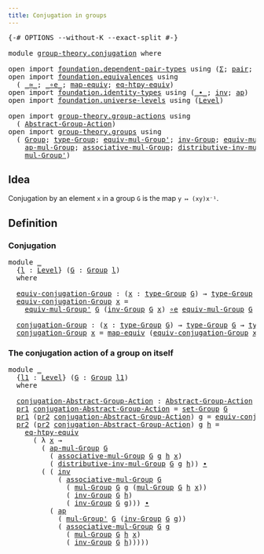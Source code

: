 ```yaml
---
title: Conjugation in groups
---
```


<pre class="Agda"><a id="47" class="Symbol">{-#</a> <a id="51" class="Keyword">OPTIONS</a> <a id="59" class="Pragma">--without-K</a> <a id="71" class="Pragma">--exact-split</a> <a id="85" class="Symbol">#-}</a>

<a id="90" class="Keyword">module</a> <a id="97" href="group-theory.conjugation.html" class="Module">group-theory.conjugation</a> <a id="122" class="Keyword">where</a>

<a id="129" class="Keyword">open</a> <a id="134" class="Keyword">import</a> <a id="141" href="foundation.dependent-pair-types.html" class="Module">foundation.dependent-pair-types</a> <a id="173" class="Keyword">using</a> <a id="179" class="Symbol">(</a><a id="180" href="foundation-core.dependent-pair-types.html#515" class="Record">Σ</a><a id="181" class="Symbol">;</a> <a id="183" href="foundation-core.dependent-pair-types.html#588" class="InductiveConstructor">pair</a><a id="187" class="Symbol">;</a> <a id="189" href="foundation-core.dependent-pair-types.html#605" class="Field">pr1</a><a id="192" class="Symbol">;</a> <a id="194" href="foundation-core.dependent-pair-types.html#617" class="Field">pr2</a><a id="197" class="Symbol">)</a>
<a id="199" class="Keyword">open</a> <a id="204" class="Keyword">import</a> <a id="211" href="foundation.equivalences.html" class="Module">foundation.equivalences</a> <a id="235" class="Keyword">using</a>
  <a id="243" class="Symbol">(</a> <a id="245" href="foundation-core.equivalences.html#1621" class="Function Operator">_≃_</a><a id="248" class="Symbol">;</a> <a id="250" href="foundation-core.equivalences.html#7869" class="Function Operator">_∘e_</a><a id="254" class="Symbol">;</a> <a id="256" href="foundation-core.equivalences.html#1821" class="Function">map-equiv</a><a id="265" class="Symbol">;</a> <a id="267" href="foundation.equivalences.html#12654" class="Function">eq-htpy-equiv</a><a id="280" class="Symbol">)</a>
<a id="282" class="Keyword">open</a> <a id="287" class="Keyword">import</a> <a id="294" href="foundation.identity-types.html" class="Module">foundation.identity-types</a> <a id="320" class="Keyword">using</a> <a id="326" class="Symbol">(</a><a id="327" href="foundation-core.identity-types.html#2425" class="Function Operator">_∙_</a><a id="330" class="Symbol">;</a> <a id="332" href="foundation-core.identity-types.html#2729" class="Function">inv</a><a id="335" class="Symbol">;</a> <a id="337" href="foundation-core.identity-types.html#4003" class="Function">ap</a><a id="339" class="Symbol">)</a>
<a id="341" class="Keyword">open</a> <a id="346" class="Keyword">import</a> <a id="353" href="foundation.universe-levels.html" class="Module">foundation.universe-levels</a> <a id="380" class="Keyword">using</a> <a id="386" class="Symbol">(</a><a id="387" href="Agda.Primitive.html#597" class="Postulate">Level</a><a id="392" class="Symbol">)</a>

<a id="395" class="Keyword">open</a> <a id="400" class="Keyword">import</a> <a id="407" href="group-theory.group-actions.html" class="Module">group-theory.group-actions</a> <a id="434" class="Keyword">using</a>
  <a id="442" class="Symbol">(</a> <a id="444" href="group-theory.group-actions.html#1205" class="Function">Abstract-Group-Action</a><a id="465" class="Symbol">)</a>
<a id="467" class="Keyword">open</a> <a id="472" class="Keyword">import</a> <a id="479" href="group-theory.groups.html" class="Module">group-theory.groups</a> <a id="499" class="Keyword">using</a>
  <a id="507" class="Symbol">(</a> <a id="509" href="group-theory.groups.html#2481" class="Function">Group</a><a id="514" class="Symbol">;</a> <a id="516" href="group-theory.groups.html#2724" class="Function">type-Group</a><a id="526" class="Symbol">;</a> <a id="528" href="group-theory.groups.html#6200" class="Function">equiv-mul-Group&#39;</a><a id="544" class="Symbol">;</a> <a id="546" href="group-theory.groups.html#4557" class="Function">inv-Group</a><a id="555" class="Symbol">;</a> <a id="557" href="group-theory.groups.html#5587" class="Function">equiv-mul-Group</a><a id="572" class="Symbol">;</a> <a id="574" href="group-theory.groups.html#2664" class="Function">set-Group</a><a id="583" class="Symbol">;</a>
    <a id="589" href="group-theory.groups.html#3065" class="Function">ap-mul-Group</a><a id="601" class="Symbol">;</a> <a id="603" href="group-theory.groups.html#3318" class="Function">associative-mul-Group</a><a id="624" class="Symbol">;</a> <a id="626" href="group-theory.groups.html#7840" class="Function">distributive-inv-mul-Group</a><a id="652" class="Symbol">;</a> <a id="654" href="group-theory.groups.html#2969" class="Function">mul-Group</a><a id="663" class="Symbol">;</a>
    <a id="669" href="group-theory.groups.html#3230" class="Function">mul-Group&#39;</a><a id="679" class="Symbol">)</a>
</pre>
## Idea

Conjugation by an element `x` in a group `G` is the map `y ↦ (xy)x⁻¹`.

## Definition

### Conjugation

<pre class="Agda"><a id="807" class="Keyword">module</a> <a id="814" href="group-theory.conjugation.html#814" class="Module">_</a>
  <a id="818" class="Symbol">{</a><a id="819" href="group-theory.conjugation.html#819" class="Bound">l</a> <a id="821" class="Symbol">:</a> <a id="823" href="Agda.Primitive.html#597" class="Postulate">Level</a><a id="828" class="Symbol">}</a> <a id="830" class="Symbol">(</a><a id="831" href="group-theory.conjugation.html#831" class="Bound">G</a> <a id="833" class="Symbol">:</a> <a id="835" href="group-theory.groups.html#2481" class="Function">Group</a> <a id="841" href="group-theory.conjugation.html#819" class="Bound">l</a><a id="842" class="Symbol">)</a>
  <a id="846" class="Keyword">where</a>

  <a id="855" href="group-theory.conjugation.html#855" class="Function">equiv-conjugation-Group</a> <a id="879" class="Symbol">:</a> <a id="881" class="Symbol">(</a><a id="882" href="group-theory.conjugation.html#882" class="Bound">x</a> <a id="884" class="Symbol">:</a> <a id="886" href="group-theory.groups.html#2724" class="Function">type-Group</a> <a id="897" href="group-theory.conjugation.html#831" class="Bound">G</a><a id="898" class="Symbol">)</a> <a id="900" class="Symbol">→</a> <a id="902" href="group-theory.groups.html#2724" class="Function">type-Group</a> <a id="913" href="group-theory.conjugation.html#831" class="Bound">G</a> <a id="915" href="foundation-core.equivalences.html#1621" class="Function Operator">≃</a> <a id="917" href="group-theory.groups.html#2724" class="Function">type-Group</a> <a id="928" href="group-theory.conjugation.html#831" class="Bound">G</a>
  <a id="932" href="group-theory.conjugation.html#855" class="Function">equiv-conjugation-Group</a> <a id="956" href="group-theory.conjugation.html#956" class="Bound">x</a> <a id="958" class="Symbol">=</a>
    <a id="964" href="group-theory.groups.html#6200" class="Function">equiv-mul-Group&#39;</a> <a id="981" href="group-theory.conjugation.html#831" class="Bound">G</a> <a id="983" class="Symbol">(</a><a id="984" href="group-theory.groups.html#4557" class="Function">inv-Group</a> <a id="994" href="group-theory.conjugation.html#831" class="Bound">G</a> <a id="996" href="group-theory.conjugation.html#956" class="Bound">x</a><a id="997" class="Symbol">)</a> <a id="999" href="foundation-core.equivalences.html#7869" class="Function Operator">∘e</a> <a id="1002" href="group-theory.groups.html#5587" class="Function">equiv-mul-Group</a> <a id="1018" href="group-theory.conjugation.html#831" class="Bound">G</a> <a id="1020" href="group-theory.conjugation.html#956" class="Bound">x</a>

  <a id="1025" href="group-theory.conjugation.html#1025" class="Function">conjugation-Group</a> <a id="1043" class="Symbol">:</a> <a id="1045" class="Symbol">(</a><a id="1046" href="group-theory.conjugation.html#1046" class="Bound">x</a> <a id="1048" class="Symbol">:</a> <a id="1050" href="group-theory.groups.html#2724" class="Function">type-Group</a> <a id="1061" href="group-theory.conjugation.html#831" class="Bound">G</a><a id="1062" class="Symbol">)</a> <a id="1064" class="Symbol">→</a> <a id="1066" href="group-theory.groups.html#2724" class="Function">type-Group</a> <a id="1077" href="group-theory.conjugation.html#831" class="Bound">G</a> <a id="1079" class="Symbol">→</a> <a id="1081" href="group-theory.groups.html#2724" class="Function">type-Group</a> <a id="1092" href="group-theory.conjugation.html#831" class="Bound">G</a>
  <a id="1096" href="group-theory.conjugation.html#1025" class="Function">conjugation-Group</a> <a id="1114" href="group-theory.conjugation.html#1114" class="Bound">x</a> <a id="1116" class="Symbol">=</a> <a id="1118" href="foundation-core.equivalences.html#1821" class="Function">map-equiv</a> <a id="1128" class="Symbol">(</a><a id="1129" href="group-theory.conjugation.html#855" class="Function">equiv-conjugation-Group</a> <a id="1153" href="group-theory.conjugation.html#1114" class="Bound">x</a><a id="1154" class="Symbol">)</a>
</pre>
### The conjugation action of a group on itself

<pre class="Agda"><a id="1218" class="Keyword">module</a> <a id="1225" href="group-theory.conjugation.html#1225" class="Module">_</a>
  <a id="1229" class="Symbol">{</a><a id="1230" href="group-theory.conjugation.html#1230" class="Bound">l1</a> <a id="1233" class="Symbol">:</a> <a id="1235" href="Agda.Primitive.html#597" class="Postulate">Level</a><a id="1240" class="Symbol">}</a> <a id="1242" class="Symbol">(</a><a id="1243" href="group-theory.conjugation.html#1243" class="Bound">G</a> <a id="1245" class="Symbol">:</a> <a id="1247" href="group-theory.groups.html#2481" class="Function">Group</a> <a id="1253" href="group-theory.conjugation.html#1230" class="Bound">l1</a><a id="1255" class="Symbol">)</a>
  <a id="1259" class="Keyword">where</a>

  <a id="1268" href="group-theory.conjugation.html#1268" class="Function">conjugation-Abstract-Group-Action</a> <a id="1302" class="Symbol">:</a> <a id="1304" href="group-theory.group-actions.html#1205" class="Function">Abstract-Group-Action</a> <a id="1326" href="group-theory.conjugation.html#1243" class="Bound">G</a> <a id="1328" href="group-theory.conjugation.html#1230" class="Bound">l1</a>
  <a id="1333" href="foundation-core.dependent-pair-types.html#605" class="Field">pr1</a> <a id="1337" href="group-theory.conjugation.html#1268" class="Function">conjugation-Abstract-Group-Action</a> <a id="1371" class="Symbol">=</a> <a id="1373" href="group-theory.groups.html#2664" class="Function">set-Group</a> <a id="1383" href="group-theory.conjugation.html#1243" class="Bound">G</a>
  <a id="1387" href="foundation-core.dependent-pair-types.html#605" class="Field">pr1</a> <a id="1391" class="Symbol">(</a><a id="1392" href="foundation-core.dependent-pair-types.html#617" class="Field">pr2</a> <a id="1396" href="group-theory.conjugation.html#1268" class="Function">conjugation-Abstract-Group-Action</a><a id="1429" class="Symbol">)</a> <a id="1431" href="group-theory.conjugation.html#1431" class="Bound">g</a> <a id="1433" class="Symbol">=</a> <a id="1435" href="group-theory.conjugation.html#855" class="Function">equiv-conjugation-Group</a> <a id="1459" href="group-theory.conjugation.html#1243" class="Bound">G</a> <a id="1461" href="group-theory.conjugation.html#1431" class="Bound">g</a>
  <a id="1465" href="foundation-core.dependent-pair-types.html#617" class="Field">pr2</a> <a id="1469" class="Symbol">(</a><a id="1470" href="foundation-core.dependent-pair-types.html#617" class="Field">pr2</a> <a id="1474" href="group-theory.conjugation.html#1268" class="Function">conjugation-Abstract-Group-Action</a><a id="1507" class="Symbol">)</a> <a id="1509" href="group-theory.conjugation.html#1509" class="Bound">g</a> <a id="1511" href="group-theory.conjugation.html#1511" class="Bound">h</a> <a id="1513" class="Symbol">=</a>
    <a id="1519" href="foundation.equivalences.html#12654" class="Function">eq-htpy-equiv</a>
      <a id="1539" class="Symbol">(</a> <a id="1541" class="Symbol">λ</a> <a id="1543" href="group-theory.conjugation.html#1543" class="Bound">x</a> <a id="1545" class="Symbol">→</a>
        <a id="1555" class="Symbol">(</a> <a id="1557" href="group-theory.groups.html#3065" class="Function">ap-mul-Group</a> <a id="1570" href="group-theory.conjugation.html#1243" class="Bound">G</a>
          <a id="1582" class="Symbol">(</a> <a id="1584" href="group-theory.groups.html#3318" class="Function">associative-mul-Group</a> <a id="1606" href="group-theory.conjugation.html#1243" class="Bound">G</a> <a id="1608" href="group-theory.conjugation.html#1509" class="Bound">g</a> <a id="1610" href="group-theory.conjugation.html#1511" class="Bound">h</a> <a id="1612" href="group-theory.conjugation.html#1543" class="Bound">x</a><a id="1613" class="Symbol">)</a>
          <a id="1625" class="Symbol">(</a> <a id="1627" href="group-theory.groups.html#7840" class="Function">distributive-inv-mul-Group</a> <a id="1654" href="group-theory.conjugation.html#1243" class="Bound">G</a> <a id="1656" href="group-theory.conjugation.html#1509" class="Bound">g</a> <a id="1658" href="group-theory.conjugation.html#1511" class="Bound">h</a><a id="1659" class="Symbol">))</a> <a id="1662" href="foundation-core.identity-types.html#2425" class="Function Operator">∙</a>
        <a id="1672" class="Symbol">(</a> <a id="1674" class="Symbol">(</a> <a id="1676" href="foundation-core.identity-types.html#2729" class="Function">inv</a>
            <a id="1692" class="Symbol">(</a> <a id="1694" href="group-theory.groups.html#3318" class="Function">associative-mul-Group</a> <a id="1716" href="group-theory.conjugation.html#1243" class="Bound">G</a>
              <a id="1732" class="Symbol">(</a> <a id="1734" href="group-theory.groups.html#2969" class="Function">mul-Group</a> <a id="1744" href="group-theory.conjugation.html#1243" class="Bound">G</a> <a id="1746" href="group-theory.conjugation.html#1509" class="Bound">g</a> <a id="1748" class="Symbol">(</a><a id="1749" href="group-theory.groups.html#2969" class="Function">mul-Group</a> <a id="1759" href="group-theory.conjugation.html#1243" class="Bound">G</a> <a id="1761" href="group-theory.conjugation.html#1511" class="Bound">h</a> <a id="1763" href="group-theory.conjugation.html#1543" class="Bound">x</a><a id="1764" class="Symbol">))</a>
              <a id="1781" class="Symbol">(</a> <a id="1783" href="group-theory.groups.html#4557" class="Function">inv-Group</a> <a id="1793" href="group-theory.conjugation.html#1243" class="Bound">G</a> <a id="1795" href="group-theory.conjugation.html#1511" class="Bound">h</a><a id="1796" class="Symbol">)</a>
              <a id="1812" class="Symbol">(</a> <a id="1814" href="group-theory.groups.html#4557" class="Function">inv-Group</a> <a id="1824" href="group-theory.conjugation.html#1243" class="Bound">G</a> <a id="1826" href="group-theory.conjugation.html#1509" class="Bound">g</a><a id="1827" class="Symbol">)))</a> <a id="1831" href="foundation-core.identity-types.html#2425" class="Function Operator">∙</a>
          <a id="1843" class="Symbol">(</a> <a id="1845" href="foundation-core.identity-types.html#4003" class="Function">ap</a>
            <a id="1860" class="Symbol">(</a> <a id="1862" href="group-theory.groups.html#3230" class="Function">mul-Group&#39;</a> <a id="1873" href="group-theory.conjugation.html#1243" class="Bound">G</a> <a id="1875" class="Symbol">(</a><a id="1876" href="group-theory.groups.html#4557" class="Function">inv-Group</a> <a id="1886" href="group-theory.conjugation.html#1243" class="Bound">G</a> <a id="1888" href="group-theory.conjugation.html#1509" class="Bound">g</a><a id="1889" class="Symbol">))</a>
            <a id="1904" class="Symbol">(</a> <a id="1906" href="group-theory.groups.html#3318" class="Function">associative-mul-Group</a> <a id="1928" href="group-theory.conjugation.html#1243" class="Bound">G</a> <a id="1930" href="group-theory.conjugation.html#1509" class="Bound">g</a>
              <a id="1946" class="Symbol">(</a> <a id="1948" href="group-theory.groups.html#2969" class="Function">mul-Group</a> <a id="1958" href="group-theory.conjugation.html#1243" class="Bound">G</a> <a id="1960" href="group-theory.conjugation.html#1511" class="Bound">h</a> <a id="1962" href="group-theory.conjugation.html#1543" class="Bound">x</a><a id="1963" class="Symbol">)</a>
              <a id="1979" class="Symbol">(</a> <a id="1981" href="group-theory.groups.html#4557" class="Function">inv-Group</a> <a id="1991" href="group-theory.conjugation.html#1243" class="Bound">G</a> <a id="1993" href="group-theory.conjugation.html#1511" class="Bound">h</a><a id="1994" class="Symbol">)))))</a>
</pre>